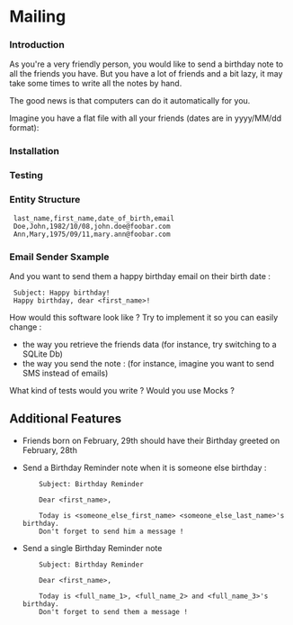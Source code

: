 # Mailing 
### Introduction 
As you're a very friendly person, you would like to send a birthday note to all the friends you have. But you have a lot of friends and a bit lazy, it may take some times to write all the notes by hand.

The good news is that computers can do it automatically for you.

Imagine you have a flat file with all your friends (dates are in yyyy/MM/dd format):

### Installation 


### Testing 



### Entity Structure  
     last_name,first_name,date_of_birth,email
     Doe,John,1982/10/08,john.doe@foobar.com
     Ann,Mary,1975/09/11,mary.ann@foobar.com

### Email Sender Sxample 
And you want to send them a happy birthday email on their birth date :

     Subject: Happy birthday!
     Happy birthday, dear <first_name>!

How would this software look like ? Try to implement it so you can easily change :

- the way you retrieve the friends data (for instance, try switching to a SQLite Db)
- the way you send the note : (for instance, imagine you want to send SMS instead of emails)

What kind of tests would you write ? Would you use Mocks ?

## Additional Features

- Friends born on February, 29th should have their Birthday greeted on February, 28th
- Send a Birthday Reminder note when it is someone else birthday :

          Subject: Birthday Reminder

          Dear <first_name>,

          Today is <someone_else_first_name> <someone_else_last_name>'s birthday.
          Don't forget to send him a message !

- Send a single Birthday Reminder note

          Subject: Birthday Reminder

          Dear <first_name>,

          Today is <full_name_1>, <full_name_2> and <full_name_3>'s birthday.
          Don't forget to send them a message !
